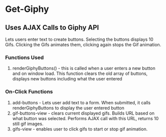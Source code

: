 # Get-Giphy

## Uses AJAX Calls to Giphy API
Lets users enter text to create buttons.
Selecting the buttons displays 10 Gifs.
Clicking the Gifs animates them, clicking again stops the Gif animation.

### Functions Used
1. renderGiphyButtons() - this is called when a user enters a new button and on window load. This function clears the old array of buttons, displays new buttons including what the user entered

### On-Click Functions
1. add-buttons - Lets user add text to a form. When submitted, it calls renderGiphyButtons to display the user entered button
2. gif-buttons-view - clears current displayed gifs. Builds URL based on what button was selected. Performs AJAX call with this URL, returns 10 still gif images.
3. gifs-view - enables user to click gifs to start or stop gif animation.

